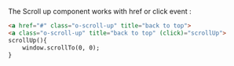The Scroll up component works with href or click event :

```html
<a href="#" class="o-scroll-up" title="back to top">
<a class="o-scroll-up" title="back to top" (click)="scrollUp">
scrollUp(){ 
    window.scrollTo(0, 0);
}
```



